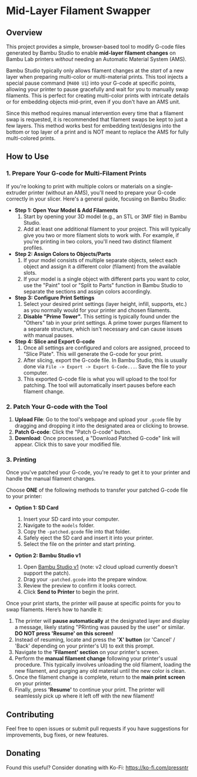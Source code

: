 # Mid-Layer Filament Swapper

## Overview

This project provides a simple, browser-based tool to modify G-code files generated by Bambu Studio to enable **mid-layer filament changes** on Bambu Lab printers *without* needing an Automatic Material System (AMS).

Bambu Studio typically only allows filament changes at the *start* of a new layer when preparing multi-color or multi-material prints. This tool injects a special pause command (`M400 U1`) into your G-code at specific points, allowing your printer to pause gracefully and wait for you to manually swap filaments. This is perfect for creating multi-color prints with intricate details or for embedding objects mid-print, even if you don't have an AMS unit.

Since this method requires manual intervention every time that a filament swap is requested, it is recommended that filament swaps be kept to just a few layers. This method works best for embedding text/designs into the bottom or top layer of a print and is NOT meant to replace the AMS for fully multi-colored prints.

## How to Use

### 1. Prepare Your G-code for Multi-Filament Prints

If you're looking to print with multiple colors or materials on a single-extruder printer (without an AMS), you'll need to prepare your G-code correctly in your slicer. Here's a general guide, focusing on Bambu Studio:

* **Step 1: Open Your Model & Add Filaments**
    1.  Start by opening your 3D model (e.g., an STL or 3MF file) in Bambu Studio.
    2.  Add at least one additional filament to your project. This will typically give you two or more filament slots to work with. For example, if you're printing in two colors, you'll need two distinct filament profiles.
* **Step 2: Assign Colors to Objects/Parts**
    1.  If your model consists of multiple separate objects, select each object and assign it a different color (filament) from the available slots.
    2.  If your model is a single object with different parts you want to color, use the "Paint" tool or "Split to Parts" function in Bambu Studio to separate the sections and assign colors accordingly.
* **Step 3: Configure Print Settings**
    1.  Select your desired print settings (layer height, infill, supports, etc.) as you normally would for your printer and chosen filaments.
    2.  **Disable "Prime Tower".** This setting is typically found under the "Others" tab in your print settings. A prime tower purges filament to a separate structure, which isn't necessary and can cause issues with manual pauses.
* **Step 4: Slice and Export G-code**
    1.  Once all settings are configured and colors are assigned, proceed to "Slice Plate". This will generate the G-code for your print.
    2.  After slicing, export the G-code file. In Bambu Studio, this is usually done via `File -> Export -> Export G-Code...`. Save the file to your computer.
    3.  This exported G-code file is what you will upload to the tool for patching. The tool will automatically insert pauses before each filament change.

### 2. Patch Your G-code with the Tool

1.  **Upload File**: Go to the tool's webpage and upload your `.gcode` file by dragging and dropping it into the designated area or clicking to browse.
2.  **Patch G-code**: Click the "Patch G-code" button.
3.  **Download**: Once processed, a "Download Patched G-code" link will appear. Click this to save your modified file.

### 3. Printing

Once you've patched your G-code, you're ready to get it to your printer and handle the manual filament changes.

Choose **ONE** of the following methods to transfer your patched G-code file to your printer:

* **Option 1: SD Card**
    1.  Insert your SD card into your computer.
    2.  Navigate to the `models` folder.
    3.  Copy the `-patched.gcode` file into that folder.
    4.  Safely eject the SD card and insert it into your printer.
    5.  Select the file on the printer and start printing.

* **Option 2: Bambu Studio v1**
    1.  Open [Bambu Studio v1](https://github.com/bambulab/BambuStudio/releases/tag/v01.10.02.76) (note: v2 cloud upload currently doesn't support the patch).
    2.  Drag your `-patched.gcode` into the prepare window.
    3.  Review the preview to confirm it looks correct.
    4.  Click **Send to Printer** to begin the print.

Once your print starts, the printer will pause at specific points for you to swap filaments. Here’s how to handle it:

1.  The printer will **pause automatically** at the designated layer and display a message, likely stating "PRinting was paused by the user" or similar. **DO NOT press 'Resume' on this screen!**
2.  Instead of resuming, locate and press the **'X' button** (or 'Cancel' / 'Back' depending on your printer's UI) to exit this prompt.
3.  Navigate to the **'Filament' section** on your printer's screen.
4.  Perform the **manual filament change** following your printer's usual procedure. This typically involves unloading the old filament, loading the new filament, and purging any old material until the new color is clean.
5.  Once the filament change is complete, return to the **main print screen** on your printer.
6.  Finally, press **'Resume'** to continue your print. The printer will seamlessly pick up where it left off with the new filament!

## Contributing

Feel free to open issues or submit pull requests if you have suggestions for improvements, bug fixes, or new features.

## Donating

Found this useful? Consider donating with Ko-Fi: https://ko-fi.com/pressntr
